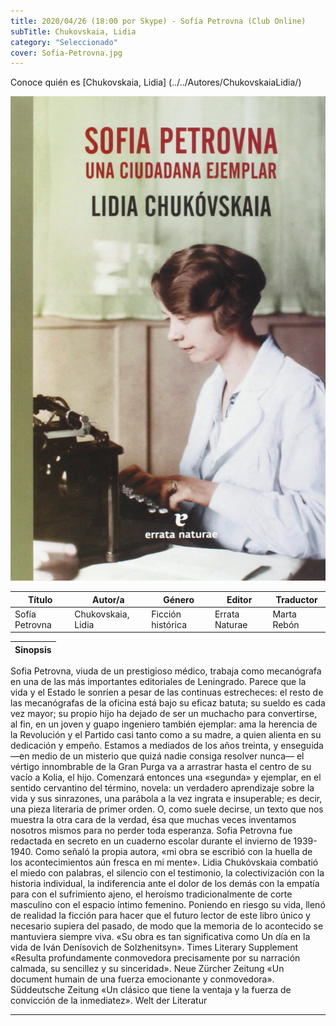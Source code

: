 ```yaml
---
title: 2020/04/26 (18:00 por Skype) - Sofía Petrovna (Club Online)
subTitle: Chukovskaia, Lidia
category: "Seleccionado"
cover: Sofia-Petrovna.jpg
---
```

Conoce quién es [Chukovskaia, Lidia] (../../Autores/ChukovskaiaLidia/)

!["Imagen no encontrada"](Sofia-Petrovna.jpg)

Título | Autor/a | Género | Editor | Traductor |
------ | ------- | ------ | ------ | --------- |
Sofía Petrovna | Chukovskaia, Lidia | Ficción histórica | Errata Naturae | Marta Rebón |

|Sinopsis|
|--------|
Sofia Petrovna, viuda de un prestigioso médico, trabaja como mecanógrafa en una de las más importantes editoriales de Leningrado. Parece que la vida y el Estado le sonríen a pesar de las continuas estrecheces: el resto de las mecanógrafas de la oficina está bajo su eficaz batuta; su sueldo es cada vez mayor; su propio hijo ha dejado de ser un muchacho para convertirse, al fin, en un joven y guapo ingeniero también ejemplar: ama la herencia de la Revolución y el Partido casi tanto como a su madre, a quien alienta en su dedicación y empeño. Estamos a mediados de los años treinta, y enseguida —en medio de un misterio que quizá nadie consiga resolver nunca— el vértigo innombrable de la Gran Purga va a arrastrar hasta el centro de su vacío a Kolia, el hijo. Comenzará entonces una «segunda» y ejemplar, en el sentido cervantino del término, novela: un verdadero aprendizaje sobre la vida y sus sinrazones, una parábola a la vez ingrata e insuperable; es decir, una pieza literaria de primer orden. O, como suele decirse, un texto que nos muestra la otra cara de la verdad, ésa que muchas veces inventamos nosotros mismos para no perder toda esperanza. Sofia Petrovna fue redactada en secreto en un cuaderno escolar durante el invierno de 1939-1940. Como señaló la propia autora, «mi obra se escribió con la huella de los acontecimientos aún fresca en mi mente». Lidia Chukóvskaia combatió el miedo con palabras, el silencio con el testimonio, la colectivización con la historia individual, la indiferencia ante el dolor de los demás con la empatía para con el sufrimiento ajeno, el heroísmo tradicionalmente de corte masculino con el espacio íntimo femenino. Poniendo en riesgo su vida, llenó de realidad la ficción para hacer que el futuro lector de este libro único y necesario supiera del pasado, de modo que la memoria de lo acontecido se mantuviera siempre viva. «Su obra es tan significativa como Un día en la vida de Iván Denísovich de Solzhenitsyn». Times Literary Supplement «Resulta profundamente conmovedora precisamente por su narración calmada, su sencillez y su sinceridad». Neue Zürcher Zeitung «Un document humain de una fuerza emocionante y conmovedora». Süddeutsche Zeitung «Un clásico que tiene la ventaja y la fuerza de convicción de la inmediatez». Welt der Literatur
***
